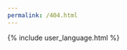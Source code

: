 ```yaml
---
permalink: /404.html
---
```


{% include user_language.html %}

<script>
    (function(){
        var lang = getUserLanguage()
        location.href = "{{ site.baseurl }}/" + lang + "/404.html"
    })()
</script>

